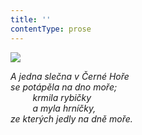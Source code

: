 ```yaml
---
title: ''
contentType: prose
---
```


<section>

![](../Images/081.jpg)

_A jedna slečna v Černé Hoře  
se potápěla na dno moře;  
         krmila rybičky  
         a myla hrníčky,  
ze kterých jedly na dně moře._

</section>
